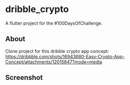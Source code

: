 # dribble_crypto

A flutter project for the #100DaysOfChallenge.

## About
Clone project for this dribble crypto app concept: https://dribbble.com/shots/16943680-Easy-Crypto-App-Concept/attachments/12015847?mode=media

## Screenshot

